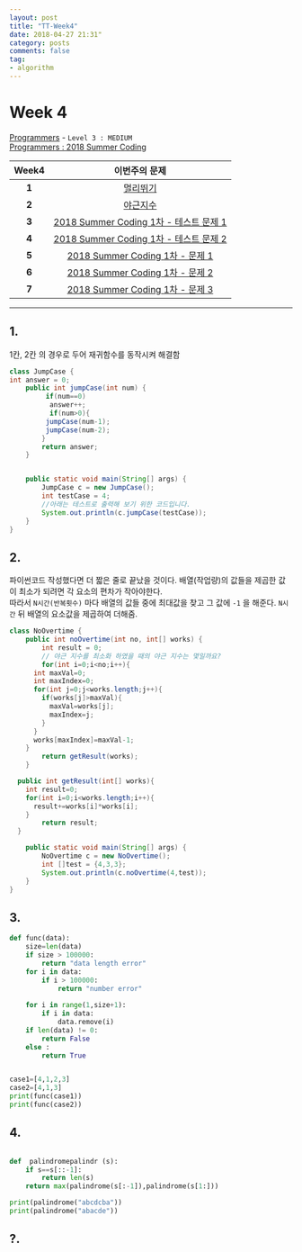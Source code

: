 ```yaml
---
layout: post
title: "TT-Week4"
date: 2018-04-27 21:31"
category: posts
comments: false
tag:
- algorithm
---
```

# Week 4

[Programmers](https://programmers.co.kr/learn/challenges) - `Level 3 : MEDIUM`<br />
[Programmers : 2018 Summer Coding](https://programmers.co.kr/competitions/59/2018-summercoding-%EC%97%AC%EB%A6%84%EB%B0%A9%ED%95%99-%EC%8A%A4%ED%83%80%ED%8A%B8%EC%97%85-%EC%9D%B8%ED%84%B4-%ED%94%84%EB%A1%9C%EA%B7%B8%EB%9E%A8)

Week4 | 이번주의 문제
:---: | :--------:
**1** | [멀리뛰기](https://programmers.co.kr/learn/challenge_codes/153)
**2** | [야근지수](https://programmers.co.kr/learn/challenge_codes/145)
**3** | [2018 Summer Coding 1차 - 테스트 문제 1](https://github.com/Team-AiK/TT-Thinking-Training/blob/master/Week4/2018SC_test1.md)
**4** | [2018 Summer Coding 1차 - 테스트 문제 2](https://github.com/Team-AiK/TT-Thinking-Training/blob/master/Week4/2018SC_test2.md)
**5** | [2018 Summer Coding 1차 - 문제 1](https://github.com/Team-AiK/TT-Thinking-Training/blob/master/Week4/2018SC_P1.md)
**6** | [2018 Summer Coding 1차 - 문제 2](https://github.com/Team-AiK/TT-Thinking-Training/blob/master/Week4/2018SC_P2.md)
**7** | [2018 Summer Coding 1차 - 문제 3](https://github.com/Team-AiK/TT-Thinking-Training/blob/master/Week4/2018SC_P3.md)



-------------------------------------------
## 1.
1칸, 2칸 의 경우로 두어 재귀함수를 동작시켜 해결함
```java
class JumpCase {
int answer = 0;
    public int jumpCase(int num) {
         if(num==0)
          answer++;
          if(num>0){
         jumpCase(num-1);
         jumpCase(num-2);
        }
        return answer;
    }


    public static void main(String[] args) {
        JumpCase c = new JumpCase();
        int testCase = 4;
        //아래는 테스트로 출력해 보기 위한 코드입니다.
      	System.out.println(c.jumpCase(testCase));
    }
}
```
## 2.
파이썬코드 작성했다면 더 짧은 줄로 끝났을 것이다.
배열(작업량)의 값들을 제곱한 값이 최소가 되려면 각 요소의 편차가 작아야한다.  
따라서 `N시간(반복횟수)` 마다  배열의 값들 중에 최대값을 찾고 그 값에 `-1` 을 해준다. `N시간` 뒤 배열의 요소값을 제곱하여 더해줌.  

```java
class NoOvertime {
	public int noOvertime(int no, int[] works) {
		int result = 0;
		// 야근 지수를 최소화 하였을 때의 야근 지수는 몇일까요?
		for(int i=0;i<no;i++){
      int maxVal=0;
      int maxIndex=0;
      for(int j=0;j<works.length;j++){
        if(works[j]>maxVal){
          maxVal=works[j];
          maxIndex=j;
        }
      }
      works[maxIndex]=maxVal-1;
    }
		return getResult(works);
	}

  public int getResult(int[] works){
    int result=0;
  	for(int i=0;i<works.length;i++){
      result+=works[i]*works[i];
    }
		return result;
  }

	public static void main(String[] args) {
		NoOvertime c = new NoOvertime();
		int []test = {4,3,3};
		System.out.println(c.noOvertime(4,test));
	}
}

```
## 3.  

```python
def func(data):
    size=len(data)
    if size > 100000:
        return "data length error"
    for i in data:
        if i > 100000:
            return "number error"
    
    for i in range(1,size+1):
        if i in data:
            data.remove(i)
    if len(data) != 0:
        return False
    else :
        return True


case1=[4,1,2,3]
case2=[4,1,3]
print(func(case1))
print(func(case2))
```
## 4.  

```python

def  palindromepalindr (s):
    if s==s[::-1]:
        return len(s)
    return max(palindrome(s[:-1]),palindrome(s[1:]))

print(palindrome("abcdcba"))
print(palindrome("abacde"))
```
## ?.
